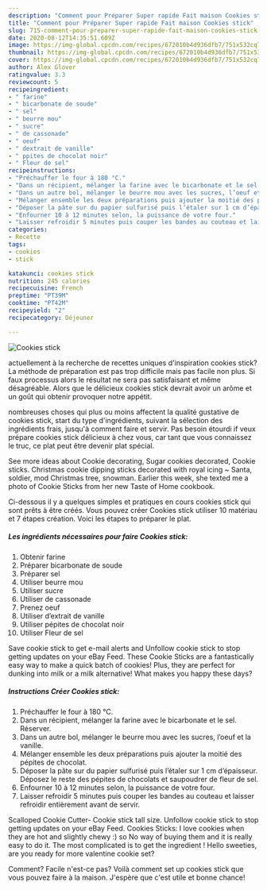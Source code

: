 ```yaml
---
description: "Comment pour Préparer Super rapide Fait maison Cookies stick"
title: "Comment pour Préparer Super rapide Fait maison Cookies stick"
slug: 715-comment-pour-preparer-super-rapide-fait-maison-cookies-stick
date: 2020-08-12T14:35:51.609Z
image: https://img-global.cpcdn.com/recipes/672010b4d936dfb7/751x532cq70/cookies-stick-photo-principale-de-la-recette.jpg
thumbnail: https://img-global.cpcdn.com/recipes/672010b4d936dfb7/751x532cq70/cookies-stick-photo-principale-de-la-recette.jpg
cover: https://img-global.cpcdn.com/recipes/672010b4d936dfb7/751x532cq70/cookies-stick-photo-principale-de-la-recette.jpg
author: Alex Glover
ratingvalue: 3.3
reviewcount: 5
recipeingredient:
- " farine"
- " bicarbonate de soude"
- " sel"
- " beurre mou"
- " sucre"
- " de cassonade"
- " oeuf"
- " dextrait de vanille"
- " ppites de chocolat noir"
- " Fleur de sel"
recipeinstructions:
- "Préchauffer le four à 180 °C."
- "Dans un récipient, mélanger la farine avec le bicarbonate et le sel. Réserver."
- "Dans un autre bol, mélanger le beurre mou avec les sucres, l’oeuf et la vanille."
- "Mélanger ensemble les deux préparations puis ajouter la moitié des pépites de chocolat."
- "Déposer la pâte sur du papier sulfurisé puis l’étaler sur 1 cm d’épaisseur. Déposez le reste des pépites de chocolats et saupoudrer de fleur de sel."
- "Enfourner 10 à 12 minutes selon, la puissance de votre four."
- "Laisser refroidir 5 minutes puis couper les bandes au couteau et laisser refroidir entièrement avant de servir."
categories:
- Recette
tags:
- cookies
- stick

katakunci: cookies stick 
nutrition: 245 calories
recipecuisine: French
preptime: "PT39M"
cooktime: "PT42M"
recipeyield: "2"
recipecategory: Déjeuner

---
```



![Cookies stick](https://img-global.cpcdn.com/recipes/672010b4d936dfb7/751x532cq70/cookies-stick-photo-principale-de-la-recette.jpg)

actuellement à la recherche de recettes uniques d'inspiration cookies stick? La méthode de préparation est pas trop difficile mais pas facile non plus. Si faux processus alors le résultat ne sera pas satisfaisant et même désagréable. Alors que le délicieux cookies stick devrait avoir un arôme et un goût qui obtenir provoquer notre appétit.

nombreuses choses qui plus ou moins affectent la qualité gustative de cookies stick, start du type d'ingrédients, suivant la sélection des ingrédients frais, jusqu'à comment faire et servir. Pas besoin étourdi if veux prépare cookies stick délicieux à chez vous, car tant que vous connaissez le truc, ce plat peut être devenir plat spécial.

See more ideas about Cookie decorating, Sugar cookies decorated, Cookie sticks. Christmas cookie dipping sticks decorated with royal icing ~ Santa, soldier, mod Christmas tree, snowman. Earlier this week, she texted me a photo of Cookie Sticks from her new Taste of Home cookbook.


Ci-dessous il y a quelques simples et pratiques en cours cookies stick qui sont prêts à être créés. Vous pouvez créer Cookies stick utiliser 10 matériau et 7 étapes création. Voici les étapes to préparer le plat.

<!--inarticleads1-->

##### Les ingrédients nécessaires pour faire Cookies stick:

1. Obtenir  farine
1. Préparer  bicarbonate de soude
1. Préparer  sel
1. Utiliser  beurre mou
1. Utiliser  sucre
1. Utiliser  de cassonade
1. Prenez  oeuf
1. Utiliser  d’extrait de vanille
1. Utiliser  pépites de chocolat noir
1. Utiliser  Fleur de sel


Save cookie stick to get e-mail alerts and Unfollow cookie stick to stop getting updates on your eBay Feed. These Cookie Sticks are a fantastically easy way to make a quick batch of cookies! Plus, they are perfect for dunking into milk or a milk alternative! What makes you happy these days? 

<!--inarticleads2-->

##### Instructions Créer Cookies stick:

1. Préchauffer le four à 180 °C.
1. Dans un récipient, mélanger la farine avec le bicarbonate et le sel. Réserver.
1. Dans un autre bol, mélanger le beurre mou avec les sucres, l’oeuf et la vanille.
1. Mélanger ensemble les deux préparations puis ajouter la moitié des pépites de chocolat.
1. Déposer la pâte sur du papier sulfurisé puis l’étaler sur 1 cm d’épaisseur. Déposez le reste des pépites de chocolats et saupoudrer de fleur de sel.
1. Enfourner 10 à 12 minutes selon, la puissance de votre four.
1. Laisser refroidir 5 minutes puis couper les bandes au couteau et laisser refroidir entièrement avant de servir.


Scalloped Cookie Cutter- Cookie stick tall size. Unfollow cookie stick to stop getting updates on your eBay Feed. Cookies Sticks: I love cookies when they are hot and slightly chewy :) so No way of buying them and it is really easy to do it. The most complicated is to get the ingredient ! Hello sweeties, are you ready for more valentine cookie set? 


Comment? Facile n'est-ce pas? Voilà comment set up cookies stick que vous pouvez faire à la maison. J'espère que c'est utile et bonne chance!
